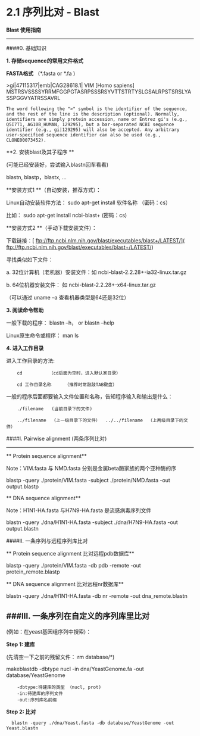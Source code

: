 # 2.1 序列比对 - Blast


**Blast 使用指南**

---



####0. 基础知识

**1. 存储sequence的常用文件格式**

**FASTA格式** （*.fasta or *.fa )

\>gi|47115317|emb|CAG28618.1| VIM [Homo sapiens]   MSTRSVSSSSYRRMFGGPGTASRPSSSRSYVTTSTRTYSLGSALRPSTSRSLYASSPGGVYATRSSAVRL

`
The word following the ">" symbol is the identifier of the sequence, and the rest of the line is the description (optional). Normally, identifiers are simply protein accession, name or Entrez gi's (e.g., Q5I7T1, AG10B_HUMAN, 129295), but a bar-separated NCBI sequence identifier (e.g., gi|129295) will also be accepted. Any arbitrary user-specified sequence identifier can also be used (e.g., CLONE00073452).
`

**2. 安装blast及其子程序 **

(可能已经安装好，尝试输入blastn回车看看)

blastn, blastp，blastx, …
    
**安装方式1 **（自动安装，推荐方式）：

Linux自动安装软件方法： sudo apt-get install  软件名称  （密码：cs）

比如：   sudo apt-get install ncbi-blast+   (密码：cs)

**安装方式2 **（手动下载安装文件）：

下载链接：[ ftp://ftp.ncbi.nlm.nih.gov/blast/executables/blast+/LATEST/]( ftp://ftp.ncbi.nlm.nih.gov/blast/executables/blast+/LATEST/)

寻找类似如下文件：

a. 32位计算机（老机器）安装文件：如 ncbi-blast-2.2.28+-ia32-linux.tar.gz   

b. 64位机器安装文件： 如   ncbi-blast-2.2.28+-x64-linux.tar.gz

（可以通过 uname –a 查看机器类型是64还是32位）

**3. 阅读命令帮助**

一般下载的程序：   blastn –h， or  blastn –help

Linux原生命令或程序：  man ls

**4. 进入工作目录**

进入工作目录的方法:

		cd          （cd后面为空时，进入默认家目录）
        
		cd 工作目录名称     （推荐时常敲敲TAB键盘）
        
一般的程序后面都要输入文件位置和名称，告知程序输入和输出是什么：

	    ./filename   (当前目录下的文件)
             
		../filename  （上一级目录下的文件）  ../../filename  （上两级目录下的文件）
        
####I. Pairwise alignment (两条序列比对)

---



** Protein sequence alignment**

Note：VIM.fasta 与 NMD.fasta 分别是金属beta酶家族的两个亚种酶的序

blastp  -query ./protein/VIM.fasta  -subject   ./protein/NMD.fasta   -out output.blastp

** DNA sequence alignment**

Note：H1N1-HA.fasta 与H7N9-HA.fasta 是流感病毒序列文件

blastn  -query ./dna/H1N1-HA.fasta -subject ./dna/H7N9-HA.fasta  -out output.blastn


####II.  一条序列与远程序列库比对

** Protein sequence alignment  比对远程pdb数据库**

blastp  -query    ./protein/VIM.fasta  -db   pdb      -remote -out protein_remote.blastp
	
** DNA sequence alignment  比对远程nr数据库**

blastn  -query    ./dna/H1N1-HA.fasta    -db  nr    -remote   -out dna_remote.blastn


###III. 一条序列在自定义的序列库里比对 
---


(例如：在yeast基因组序列中搜索)：




**Step 1: 建库**


(先清空一下之前的残留文件： rm database/*)    

makeblastdb -dbtype nucl -in dna/YeastGenome.fa -out database/YeastGenome


        -dbtype:待建库的类型 （nucl, prot)  
        -in:待建库的序列文件     
        -out:序列库名前缀

**Step 2: 比对**

      blastn -query ./dna/Yeast.fasta -db database/YeastGenome -out Yeast.blastn
